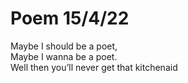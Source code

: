 # Poem 15/4/22

Maybe I should be a poet,  
Maybe I wanna be a poet.  
Well then you’ll never get that kitchenaid


